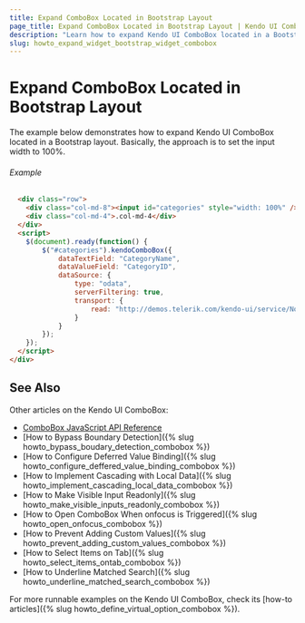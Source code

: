 ```yaml
---
title: Expand ComboBox Located in Bootstrap Layout
page_title: Expand ComboBox Located in Bootstrap Layout | Kendo UI ComboBox
description: "Learn how to expand Kendo UI ComboBox located in a Bootstrap layout."
slug: howto_expand_widget_bootstrap_widget_combobox
---
```


# Expand ComboBox Located in Bootstrap Layout

The example below demonstrates how to expand Kendo UI ComboBox located in a Bootstrap layout. Basically, the approach is to set the input width to 100%.

###### Example

```html
  <div class="row">
    <div class="col-md-8"><input id="categories" style="width: 100%" /></div>
    <div class="col-md-4">.col-md-4</div>
  </div>
  <script>
    $(document).ready(function() {
        $("#categories").kendoComboBox({
            dataTextField: "CategoryName",
            dataValueField: "CategoryID",
            dataSource: {
                type: "odata",
                serverFiltering: true,
                transport: {
                    read: "http://demos.telerik.com/kendo-ui/service/Northwind.svc/Categories"
                }
            }
        });
    });
  </script>
</div>
```

## See Also

Other articles on the Kendo UI ComboBox:

* [ComboBox JavaScript API Reference](/api/javascript/ui/combobox)
* [How to Bypass Boundary Detection]({% slug howto_bypass_boudary_detection_combobox %})
* [How to Configure Deferred Value Binding]({% slug howto_configure_deffered_value_binding_combobox %})
* [How to Implement Cascading with Local Data]({% slug howto_implement_cascading_local_data_combobox %})
* [How to Make Visible Input Readonly]({% slug howto_make_visible_inputs_readonly_combobox %})
* [How to Open ComboBox When onfocus is Triggered]({% slug howto_open_onfocus_combobox %})
* [How to Prevent Adding Custom Values]({% slug howto_prevent_adding_custom_values_combobox %})
* [How to Select Items on Tab]({% slug howto_select_items_ontab_combobox %})
* [How to Underline Matched Search]({% slug howto_underline_matched_search_combobox %})

For more runnable examples on the Kendo UI ComboBox, check its [how-to articles]({% slug howto_define_virtual_option_combobox %}).
